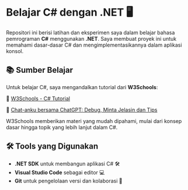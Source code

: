 # Belajar C# dengan .NET 🖥️

Repositori ini berisi latihan dan eksperimen saya dalam belajar bahasa pemrograman **C#** menggunakan **.NET**. Saya membuat proyek ini untuk memahami dasar-dasar C# dan mengimplementasikannya dalam aplikasi konsol.

## 📚 Sumber Belajar

Untuk belajar C#, saya mengandalkan tutorial dari **W3Schools**:

🔗 [W3Schools - C# Tutorial](https://www.w3schools.com/cs/index.php)

🔗 [Chat-anku bersama ChatGPT: Debug, Minta Jelasin dan Tips](https://chatgpt.com/share/672f6c94-e1f8-800b-99e1-fca4a555eab5)

W3Schools memberikan materi yang mudah dipahami, mulai dari konsep dasar hingga topik yang lebih lanjut dalam C#.

## 🛠️ Tools yang Digunakan

- **.NET SDK** untuk membangun aplikasi C# 🛠️
- **Visual Studio Code** sebagai editor 💻
- **Git** untuk pengelolaan versi dan kolaborasi 📂